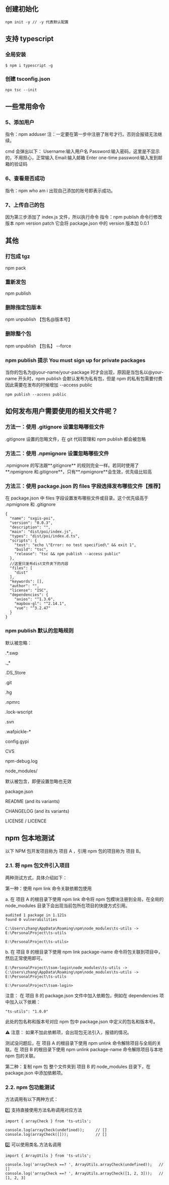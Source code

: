 ## 创建初始化

```
npm init -y // -y 代表默认配置
```

## 支持 typescript

### 全局安装

```
$ npm i typescript -g
```

### 创建 tsconfig.json

```
npx tsc --init
```

## 一些常用命令

### 5、添加用户

指令：npm adduser
注：一定要在第一步中注册了账号才行。否则会报错无法继续。

cmd 会弹出以下：
Username:输入用户名
Password:输入密码，这里是不显示的，不用担心，正常输入
Email:输入邮箱
Enter one-time password:输入发到邮箱的验证码

### 6、查看是否成功

指令：npm who am i
出现自己添加的账号即表示成功。

### 7、上传自己的包

因为第三步添加了 index.js 文件，所以执行命令
指令：npm publish
命令行修改版本
npm version patch
它会将 package.json 中的 version 版本加 0.0.1

## 其他

### 打包成 tgz

npm pack

### 重新发包

npm publish

### 删除指定包版本

npm unpublish 【包名@版本号】

### 删除整个包

npm unpublish 【包名】 --force

### npm publish 提示 You must sign up for private packages

当你的包名为@your-name/your-package 时才会出现，原因是当包名以@your-name 开头时，npm publish 会默认发布为私有包，但是 npm 的私有包需要付费
因此需要在发布的时候增加 --access public

```
npm publish --access public
```

## 如何发布用户需要使用的相关文件呢？

### 方法一：使用 .gitignore 设置忽略哪些文件

.gitignore 设置的忽略文件，在 git 代码管理和 npm publish 都会被忽略

### 方法二：使用 .npmignore 设置忽略哪些文件

.npmignore 的写法跟**.gitignore** 的规则完全一样。若同时使用了**.npmignore 和.gitignore**，只有**.npmignore**会生效，优先级比较高

### 方法三：使用 package.json 的 files 字段选择发布哪些文件【推荐】

在 package.json 中 files 字段设置发布哪些文件或目录。这个优先级高于 .npmignore 和 .gitignore

```
{
  "name": "sxgis-poi",
  "version": "0.0.3",
  "description": "",
  "main": "dist/poi/index.js",
  "types": "dist/poi/index.d.ts",
  "scripts": {
    "test": "echo \"Error: no test specified\" && exit 1",
    "build": "tsc",
    "release": "tsc && npm publish --access public"
  },
  //这里只发布dist文件夹下的内容
  "files": [
    "dist"
  ],
  "keywords": [],
  "author": "",
  "license": "ISC",
  "dependencies": {
    "axios": "^1.3.6",
    "mapbox-gl": "^2.14.1",
    "vue": "^3.2.47"
  }
}
```

### npm publish 默认的忽略规则

默认被忽略：

.\*.swp

.\_\*

.DS_Store

.git

.hg

.npmrc

.lock-wscript

.svn

.wafpickle-\*

config.gypi

CVS

npm-debug.log

node_modules/

默认被包含，即便设置忽略也无效

package.json

README (and its variants)

CHANGELOG (and its variants)

LICENSE / LICENCE

## npm 包本地测试

以下 NPM 包开发项目称为 项目 A ，引用 npm 包的项目称为 项目 B。

### 2.1. 将 npm 包文件引入项目

两种测试方式，具体介绍如下：

第一种：使用 npm link 命令关联依赖包使用

a. 在 项目 A 的根目录下使用 npm link 命令将 npm 包模块注册到全局，在全局的 node_modules 目录下会出现当前包所在项目的快捷方式引用。

```E:\PersonalProject\ts-utils>npm link
audited 1 package in 1.121s
found 0 vulnerabilities

C:\Users\zhang\AppData\Roaming\npm\node_modules\ts-utils -> E:\PersonalProject\ts-utils

E:\PersonalProject\ts-utils>
```

b. 在 项目 B 的根目录下使用 npm link package-name 命令将包关联到项目中，然后正常使用即可。

```E:\PersonalProject\tsom-login>npm link ts-utils
E:\PersonalProject\tsom-login\node_modules\ts-utils -> C:\Users\zhang\AppData\Roaming\npm\node_modules\ts-utils -> E:\PersonalProject\ts-utils

E:\PersonalProject\tsom-login>
```

注意： 在 项目 B 的 package.json 文件中加入依赖包，例如在 dependencies 项中加入以下依赖：

```
"ts-utils": "1.0.0"
```

此处的包名称和版本号对应 npm 包中 package.json 中定义的包名和版本号。

⚠ 注意： 如果不加此依赖项，会出现包无法引入，报错的情况。

测试没问题后，在 项目 A 的根目录下使用 npm unlink 命令解除项目与全局的关联。在 项目 B 的根目录下使用 npm unlink package-name 命令解除项目与本地 npm 包的关联。

第二种：复制 npm 包 整个文件夹到 项目 B 的 node_modules 目录下，在 package.json 中添加依赖项。

### 2.2. npm 包功能测试

方法调用有以下两种方式：

1️⃣ 支持直接使用方法名称调用对应方法

```
import { arrayCheck } from 'ts-utils';

console.log(arrayCheck(undefined));     // []
console.log(arrayCheck([]));            // []
```

2️⃣ 可以使用类名.方法名调用

```
import { ArrayUtils } from 'ts-utils';

console.log('arrayCheck ==? ', ArrayUtils.arrayCheck(undefined));   // []
console.log('arrayCheck ==? ', ArrayUtils.arrayCheck([1, 2, 3]));   // [1, 2, 3]
```
